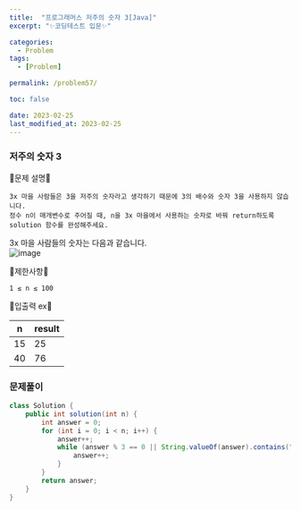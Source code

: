 ```yaml
---
title:  "프로그래머스 저주의 숫자 3[Java]"
excerpt: "✨코딩테스트 입문✨"

categories:
  - Problem
tags:
  - [Problem]

permalink: /problem57/

toc: false

date: 2023-02-25
last_modified_at: 2023-02-25
---
```

### 저주의 숫자 3

💫문제 설명💫

```
3x 마을 사람들은 3을 저주의 숫자라고 생각하기 때문에 3의 배수와 숫자 3을 사용하지 않습니다.
정수 n이 매개변수로 주어질 때, n을 3x 마을에서 사용하는 숫자로 바꿔 return하도록 solution 함수를 완성해주세요.
```
3x 마을 사람들의 숫자는 다음과 같습니다.</br>
![image](https://user-images.githubusercontent.com/97427387/221357321-e388ee6d-d4b2-4643-8dda-1297096dd701.png)

💫제한사항💫

```
1 ≤ n ≤ 100
```

💫입출력 ex💫

|n|result|
|------|---|
|15|25|
|40|76|

### 문제풀이

```java
class Solution {
    public int solution(int n) {
        int answer = 0;
        for (int i = 0; i < n; i++) {       
            answer++;                       
            while (answer % 3 == 0 || String.valueOf(answer).contains("3")) { 
                answer++;                  
            }
        }
        return answer;
    }
}
```

